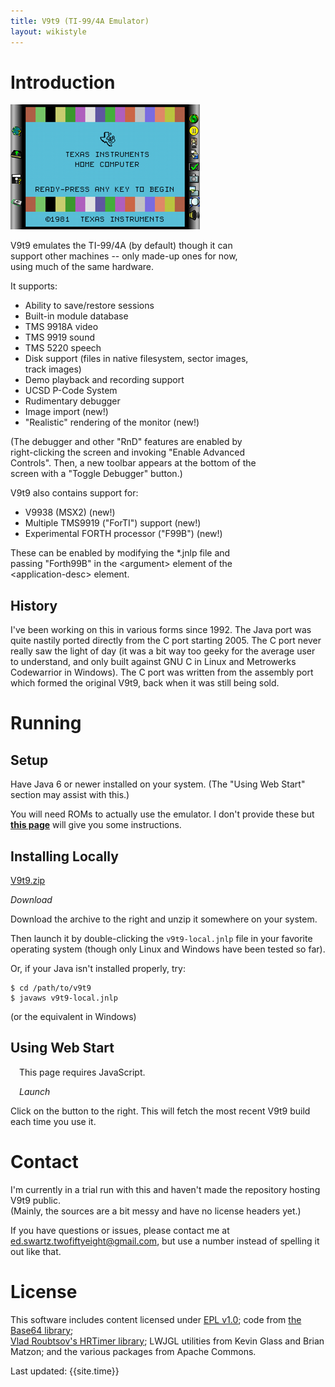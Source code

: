 ```yaml
---
title: V9t9 (TI-99/4A Emulator)
layout: wikistyle
---
```

 
Introduction
============

<div class='lookyhere' style='width:inherit'>
<a href='images/v9t9-window.png'>
<img alt="V9t9 image" src="images/v9t9-window_th.png" width='303' height='200'></img>
</a>
</div>
<div style='width:80%;'>
<p>
V9t9 emulates the TI-99/4A (by default) though it can support other
machines -- only made-up ones for now, using much of the same hardware.
</p>

<p>
It supports:
</p>
<ul>
	<li>Ability to save/restore sessions</li>
	<li>Built-in module database</li>
	<li>TMS 9918A video</li>
	<li>TMS 9919 sound</li>
	<li>TMS 5220 speech</li>
	<li>Disk support (files in native filesystem, sector images, track images)</li>
	<li>Demo playback and recording support</li>
	<li>UCSD P-Code System</li>
	<li>Rudimentary debugger</li>
	<li>Image import (new!)</li>
	<li>"Realistic" rendering of the monitor (new!)</li>
</ul>

<p>
(The debugger and other "RnD" features are enabled by right-clicking the screen and
invoking "Enable Advanced Controls".  Then, a new toolbar appears at the bottom of
the screen with a "Toggle Debugger" button.)
</p>
	
<p>
V9t9 also contains support for:
</p>
	<ul>
		<li>V9938 (MSX2) (new!)</li>
		<li>Multiple TMS9919 ("ForTI") support (new!)</li>
		<li>Experimental FORTH processor ("F99B") (new!)</li>
	</ul>
	
<p>These can be enabled by modifying the *.jnlp file and passing "Forth99B"
in the &lt;argument&gt; element of the &lt;application-desc&gt; element.
</p>	
</div>


History
-------- 

I've been working on this in various forms since 1992.  The Java port
was quite nastily ported directly from the C port starting 2005.  The C
port never really saw the light of day (it was a bit way too geeky for
the average user to understand, and only built against GNU C in Linux
and Metrowerks Codewarrior in Windows).  The C port was written from 
the assembly port which formed the original V9t9, back when it was 
still being sold.

Running
========

Setup
-----

Have Java 6 or newer installed on your system.  (The "Using Web Start" section may 
assist with this.)

You will need ROMs to actually use the emulator.  I don't provide these but 
**[this page](v9t9-roms.html)** will give you some instructions.


Installing Locally
--------------------

<div class='lookyhere'>
<a href="http://s3.amazonaws.com/V9t9/data/v9t9.zip">V9t9.zip</a>
<p>
<i>Download</i>
</p>
</div>

Download the archive to the right and unzip it somewhere on your system.


Then launch it by double-clicking the `v9t9-local.jnlp` file in your favorite operating system 
(though only Linux and Windows have been tested so far).

Or, if your Java isn't installed properly, try:

    $ cd /path/to/v9t9
    $ javaws v9t9-local.jnlp

(or the equivalent in Windows)

Using Web Start
--------------------

<div  class='lookyhere' style=' padding: 0em 1em;'>
<script type="text/javascript">
    //var dir = location.href.substring(0, location.href.lastIndexOf('/')+1);
    var url = "http://s3.amazonaws.com/V9t9/data/v9t9-remote.jnlp";
    deployJava.launchButtonPNG = 'images/v9t9-webstart-button.png';
    deployJava.createWebStartLaunchButton(url, '1.6.0');
</script>
<noscript>This page requires JavaScript.</noscript>
<p>
<i>Launch</i>
</p>
</div>

Click on the button to the right.  This will fetch the most recent V9t9 build each time you use it.

Contact
=======

I'm currently in a trial run with this and haven't made the repository hosting V9t9 public.  
(Mainly, the sources are a bit messy and have no license headers yet.)

If you have questions or issues, please contact me at ed.swartz.twofiftyeight@gmail.com, but
use a number instead of spelling it out like that.


License
=======

This software includes content licensed under [EPL v1.0](http://www.eclipse.org/legal/epl-v10.html); 
code from [the Base64 library](http://iharder.net/base64);  
[Vlad Roubtsov's HRTimer library](http://www.javaworld.com/javaworld/javaqa/2003-01/01-qa-0110-timing.html);
LWJGL utilities from Kevin Glass and Brian Matzon; and the various packages from Apache Commons. 



<div class="footer">
Last updated:  {{site.time}}
</div>
